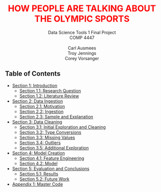 <h1 style="color:red;text-align:center;">HOW PEOPLE ARE TALKING ABOUT THE OLYMPIC SPORTS</h1>

<center>Data Science Tools 1 Final Project<br>
    COMP 4447
</center>
<center><br>
    Carl Ausmees<br>
    Troy Jennings<br>
    Corey Vorsanger
</center>

## Table of Contents
- [Section 1: Introduction](./notebooks/Intro.ipynb)
    - [Section 1.1: Research Question](./notebooks/Intro.ipynb#research_q)
    - [Section 1.2: Literature Review](./notebooks/Intro.ipynb#lit_review)
- [Section 2: Data Ingestion](./notebooks/Ingestion.ipynb)
    - [Section 2.1: Motivation](./notebooks/Ingestion.ipynb#motivation)
    - [Section 2.2: Ingestion](./notebooks/Ingestion.ipynb#ingestion)
    - [Section 2.3: Sample and Explanation](./notebooks/Ingestion.ipynb#sample)
- [Section 3: Data Cleaning](./notebooks/Cleaning.ipynb)
    - [Section 3.1: Initial Exploration and Cleaning](./notebooks/Cleaning.ipynb#explor)
    - [Section 3.2: Type Conversions](./notebooks/Cleaning.ipynb#type)
    - [Section 3.3: Missing Values](./notebooks/Cleaning.ipynb#missing)
    - [Section 3.4: Outliers](./notebooks/Cleaning.ipynb#outs)
    - [Section 3.5: Additional Exploration](./notebooks/Cleaning.ipynb#add_exp)
- [Section 4: Model Creation](./notebooks/Model.ipynb)
    - [Section 4.1: Feature Engineering](./notebooks/Model.ipynb#feat_eng)
    - [Section 4.2: Model](./notebooks/Model.ipynb#model)
- [Section 5: Evaluation and Conclusions](./notebooks/Eval.ipynb)
    - [Section 5.1: Results](./notebooks/Eval.ipynb#results)
    - [Section 5.2: Future Work](./notebooks/Eval.ipynb#future)
- [Appendix 1: Master Code](./notebooks/OlympicTweets.ipynb)